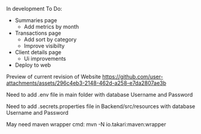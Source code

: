 In development
To Do:
- Summaries page
  - Add metrics by month
- Transactions page
  - Add sort by category
  - Improve visibilty
- Client details page
  - Ui improvements
- Deploy to web

Preview of current revision of Website
https://github.com/user-attachments/assets/296c4eb3-2148-462d-a258-e7da2807ae3b

Need to add .env file in main folder with database Username and Password

Need to add .secrets.properties file in Backend/src/resources with database Username and Password

May need maven wrapper cmd: mvn -N io.takari:maven:wrapper
